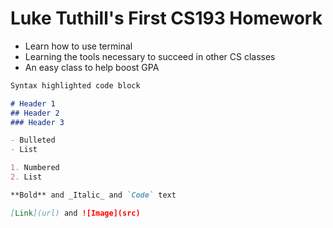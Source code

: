 # Luke Tuthill's First CS193 Homework

- Learn how to use terminal
- Learning the tools necessary to succeed in other CS classes
- An easy class to help boost GPA

```markdown
Syntax highlighted code block

# Header 1
## Header 2
### Header 3

- Bulleted
- List

1. Numbered
2. List

**Bold** and _Italic_ and `Code` text

[Link](url) and ![Image](src)
```
